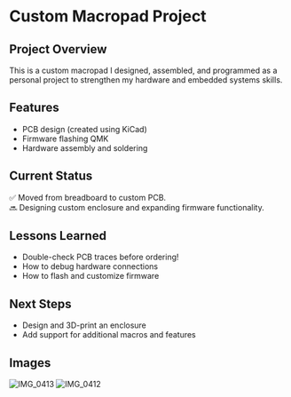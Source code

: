 # Custom Macropad Project

## Project Overview
This is a custom macropad I designed, assembled, and programmed as a personal project to strengthen my hardware and embedded systems skills.

## Features
- PCB design (created using KiCad)
- Firmware flashing QMK
- Hardware assembly and soldering

## Current Status
✅ Moved from breadboard to custom PCB.  
🔜 Designing custom enclosure and expanding firmware functionality.

## Lessons Learned
- Double-check PCB traces before ordering!
- How to debug hardware connections
- How to flash and customize firmware

## Next Steps
- Design and 3D-print an enclosure
- Add support for additional macros and features

## Images
![IMG_0413](https://github.com/user-attachments/assets/f5428fe8-4fa2-4618-8b10-7c2084757b49)
![IMG_0412](https://github.com/user-attachments/assets/fb4d370e-7c9c-4996-9d0f-d92ef3ce929e)
